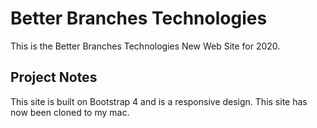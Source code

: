 # Better Branches Technologies
This is the Better Branches Technologies New Web Site for 2020.

## Project Notes
This site is built on Bootstrap 4 and is a responsive design.
This site has now been cloned to my mac.